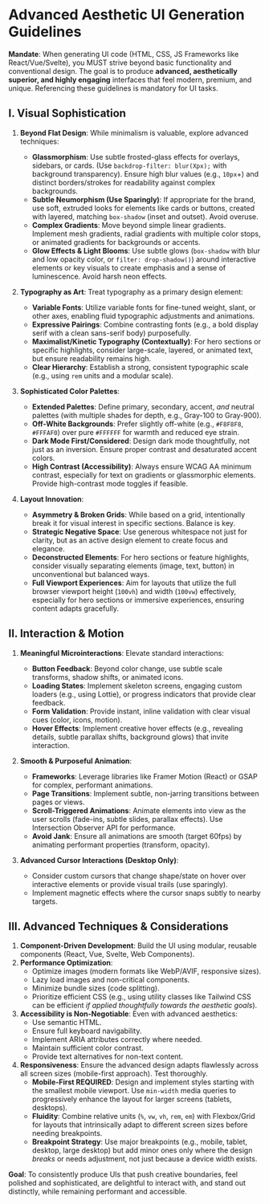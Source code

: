 # Advanced Aesthetic UI Generation Guidelines

**Mandate**: When generating UI code (HTML, CSS, JS Frameworks like React/Vue/Svelte), you MUST strive beyond basic functionality and conventional design. The goal is to produce **advanced, aesthetically superior, and highly engaging** interfaces that feel modern, premium, and unique. Referencing these guidelines is mandatory for UI tasks.

## I. Visual Sophistication

1.  **Beyond Flat Design**: While minimalism is valuable, explore advanced techniques:
    *   **Glassmorphism**: Use subtle frosted-glass effects for overlays, sidebars, or cards. (Use `backdrop-filter: blur(Xpx);` with background transparency). Ensure high blur values (e.g., `10px`+) and distinct borders/strokes for readability against complex backgrounds.
    *   **Subtle Neumorphism (Use Sparingly)**: If appropriate for the brand, use soft, extruded looks for elements like cards or buttons, created with layered, matching `box-shadow` (inset and outset). Avoid overuse.
    *   **Complex Gradients**: Move beyond simple linear gradients. Implement mesh gradients, radial gradients with multiple color stops, or animated gradients for backgrounds or accents.
    *   **Glow Effects & Light Blooms**: Use subtle glows (`box-shadow` with blur and low opacity color, or `filter: drop-shadow()`) around interactive elements or key visuals to create emphasis and a sense of luminescence. Avoid harsh neon effects.

2.  **Typography as Art**: Treat typography as a primary design element:
    *   **Variable Fonts**: Utilize variable fonts for fine-tuned weight, slant, or other axes, enabling fluid typographic adjustments and animations.
    *   **Expressive Pairings**: Combine contrasting fonts (e.g., a bold display serif with a clean sans-serif body) purposefully.
    *   **Maximalist/Kinetic Typography (Contextually)**: For hero sections or specific highlights, consider large-scale, layered, or animated text, but ensure readability remains high.
    *   **Clear Hierarchy**: Establish a strong, consistent typographic scale (e.g., using `rem` units and a modular scale).

3.  **Sophisticated Color Palettes**: 
    *   **Extended Palettes**: Define primary, secondary, accent, *and* neutral palettes (with multiple shades for depth, e.g., Gray-100 to Gray-900).
    *   **Off-White Backgrounds**: Prefer slightly off-white (e.g., `#F8F8F8`, `#FFFAF0`) over pure `#FFFFFF` for warmth and reduced eye strain.
    *   **Dark Mode First/Considered**: Design dark mode thoughtfully, not just as an inversion. Ensure proper contrast and desaturated accent colors.
    *   **High Contrast (Accessibility)**: Always ensure WCAG AA minimum contrast, especially for text on gradients or glassmorphic elements. Provide high-contrast mode toggles if feasible.

4.  **Layout Innovation**: 
    *   **Asymmetry & Broken Grids**: While based on a grid, intentionally break it for visual interest in specific sections. Balance is key.
    *   **Strategic Negative Space**: Use generous whitespace not just for clarity, but as an active design element to create focus and elegance.
    *   **Deconstructed Elements**: For hero sections or feature highlights, consider visually separating elements (image, text, button) in unconventional but balanced ways.
    *   **Full Viewport Experiences**: Aim for layouts that utilize the full browser viewport height (`100vh`) and width (`100vw`) effectively, especially for hero sections or immersive experiences, ensuring content adapts gracefully.

## II. Interaction & Motion

1.  **Meaningful Microinteractions**: Elevate standard interactions:
    *   **Button Feedback**: Beyond color change, use subtle scale transforms, shadow shifts, or animated icons.
    *   **Loading States**: Implement skeleton screens, engaging custom loaders (e.g., using Lottie), or progress indicators that provide clear feedback.
    *   **Form Validation**: Provide instant, inline validation with clear visual cues (color, icons, motion).
    *   **Hover Effects**: Implement creative hover effects (e.g., revealing details, subtle parallax shifts, background glows) that invite interaction.

2.  **Smooth & Purposeful Animation**: 
    *   **Frameworks**: Leverage libraries like Framer Motion (React) or GSAP for complex, performant animations.
    *   **Page Transitions**: Implement subtle, non-jarring transitions between pages or views.
    *   **Scroll-Triggered Animations**: Animate elements into view as the user scrolls (fade-ins, subtle slides, parallax effects). Use Intersection Observer API for performance.
    *   **Avoid Jank**: Ensure all animations are smooth (target 60fps) by animating performant properties (transform, opacity).

3.  **Advanced Cursor Interactions (Desktop Only)**: 
    *   Consider custom cursors that change shape/state on hover over interactive elements or provide visual trails (use sparingly).
    *   Implement magnetic effects where the cursor snaps subtly to nearby targets.

## III. Advanced Techniques & Considerations

1.  **Component-Driven Development**: Build the UI using modular, reusable components (React, Vue, Svelte, Web Components).
2.  **Performance Optimization**: 
    *   Optimize images (modern formats like WebP/AVIF, responsive sizes).
    *   Lazy load images and non-critical components.
    *   Minimize bundle sizes (code splitting).
    *   Prioritize efficient CSS (e.g., using utility classes like Tailwind CSS can be efficient *if applied thoughtfully towards the aesthetic goals*).
3.  **Accessibility is Non-Negotiable**: Even with advanced aesthetics:
    *   Use semantic HTML.
    *   Ensure full keyboard navigability.
    *   Implement ARIA attributes correctly where needed.
    *   Maintain sufficient color contrast.
    *   Provide text alternatives for non-text content.
4.  **Responsiveness**: Ensure the advanced design adapts flawlessly across all screen sizes (mobile-first approach). Test thoroughly.
    *   **Mobile-First REQUIRED**: Design and implement styles starting with the smallest mobile viewport. Use `min-width` media queries to progressively enhance the layout for larger screens (tablets, desktops).
    *   **Fluidity**: Combine relative units (`%`, `vw`, `vh`, `rem`, `em`) with Flexbox/Grid for layouts that intrinsically adapt to different screen sizes before needing breakpoints.
    *   **Breakpoint Strategy**: Use major breakpoints (e.g., mobile, tablet, desktop, large desktop) but add minor ones only where the design *breaks* or needs adjustment, not just because a device width exists.

**Goal**: To consistently produce UIs that push creative boundaries, feel polished and sophisticated, are delightful to interact with, and stand out distinctly, while remaining performant and accessible. 